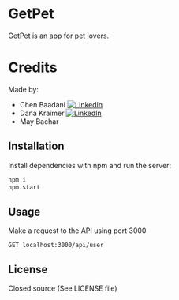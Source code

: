 # GetPet

GetPet is an app for pet lovers.

# Credits

Made by:

- Chen Baadani [![LinkedIn][linkedin-shield]](https://www.linkedin.com/in/chen-baadani/)
- Dana Kraimer [![LinkedIn][linkedin-shield]](https://www.linkedin.com/in/danakreimer/)
- May Bachar

## Installation

Install dependencies with npm and run the server:

```bash
npm i
npm start
```

## Usage

Make a request to the API using port 3000

```
GET localhost:3000/api/user
```

## License
Closed source (See LICENSE file)

[linkedin-shield]: https://img.shields.io/badge/-LinkedIn-black.svg?style=for-the-badge&logo=linkedin&colorB=555
